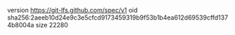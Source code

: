 version https://git-lfs.github.com/spec/v1
oid sha256:2aeeb10d24e9c3e5cfcd9173459319b9f53b1b4ea612d69539cffd1374b8004a
size 22280

